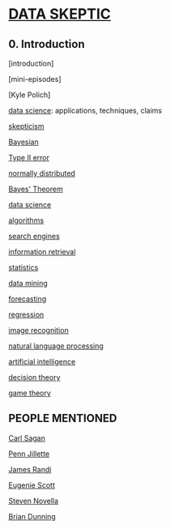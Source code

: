 # [DATA SKEPTIC](http://dataskeptic.com/)

## 0. Introduction

[introduction]

[mini-episodes]

[Kyle Polich]

[data science](https://en.wikipedia.org/wiki/Data_science): applications, techniques, claims

[skepticism](https://en.wikipedia.org/wiki/Skepticism)

[Bayesian](https://en.wikipedia.org/wiki/Bayesian)

[Type II error](https://en.wikipedia.org/wiki/Type_I_and_type_II_errors#Type_II_error)

[normally distributed](https://en.wikipedia.org/wiki/Normally_distributed)
	
[Bayes' Theorem](https://en.wikipedia.org/wiki/Bayes's_Theorem)

[data science](https://en.wikipedia.org/wiki/Data_science)

[algorithms](https://en.wikipedia.org/wiki/Algorithms)

[search engines](https://en.wikipedia.org/wiki/Web_search_engine)

[information retrieval](https://en.wikipedia.org/wiki/Information_retrieval)

[statistics](https://en.wikipedia.org/wiki/Statistics)

[data mining](https://en.wikipedia.org/wiki/Data_mining)

[forecasting](https://en.wikipedia.org/wiki/Forecasting)

[regression](https://en.wikipedia.org/wiki/Regression_analysis)

[image recognition](https://en.wikipedia.org/wiki/Computer_vision#Recognition)

[natural language processing](https://en.wikipedia.org/wiki/Natural_language_processing)

[artificial intelligence](https://en.wikipedia.org/wiki/Artificial_intelligence)

[decision theory](https://en.wikipedia.org/wiki/Decision_theory)

[game theory](https://en.wikipedia.org/wiki/Game_theory)

## PEOPLE MENTIONED

[Carl Sagan](https://en.wikipedia.org/wiki/Carl_Sagan)

[Penn Jillette](https://en.wikipedia.org/wiki/Penn_Jillette)

[James Randi](https://en.wikipedia.org/wiki/James_Randi)

[Eugenie Scott](https://en.wikipedia.org/wiki/Eugenie_Scott)

[Steven Novella](https://en.wikipedia.org/wiki/Steven_Novella)

[Brian Dunning](https://en.wikipedia.org/wiki/Brian_Dunning_%28author%29)

